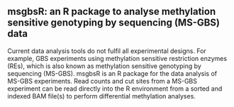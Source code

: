 ## msgbsR: an R package to analyse methylation sensitive genotyping by sequencing (MS-GBS) data ###

Current data analysis tools do not fulfil all experimental designs. For example, GBS experiments using methylation sensitive restriction enzymes (REs), which is also known as methylation sensitive genotyping by sequencing (MS-GBS). msgbsR is an R package for the data analysis of MS-GBS experiments. Read counts and cut sites from a MS-GBS experiment can be read directly into the R environment from a sorted and indexed BAM file(s) to perform differential methylation analyses.
